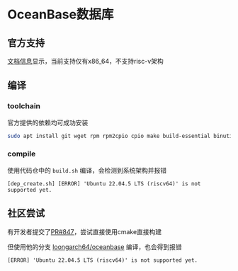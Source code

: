 # OceanBase数据库
## 官方支持
[文档信息](https://oceanbase.github.io/oceanbase/zh/toolchain/)显示，当前支持仅有x86_64，不支持risc-v架构

## 编译
### toolchain
官方提供的依赖均可成功安装
```bash
sudo apt install git wget rpm rpm2cpio cpio make build-essential binutils m4
```

### compile
使用代码仓中的 `build.sh` 编译，会检测到系统架构并报错

```log
[dep_create.sh] [ERROR] 'Ubuntu 22.04.5 LTS (riscv64)' is not supported yet.
```

## 社区尝试
有开发者提交了[PR#847](https://github.com/oceanbase/oceanbase/pull/847)，尝试直接使用cmake直接构建

但使用他的分支 [loongarch64/oceanbase](https://github.com/loongarch64/oceanbase) 编译，也会得到报错

```log
[ERROR] 'Ubuntu 22.04.5 LTS (riscv64)' is not supported yet.
```
